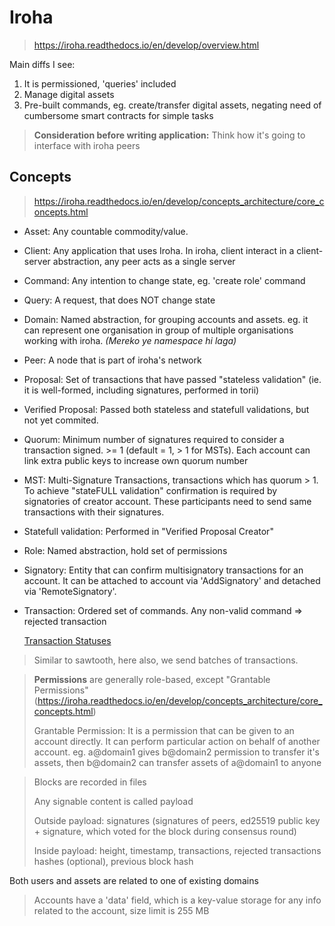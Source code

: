 # Iroha

> https://iroha.readthedocs.io/en/develop/overview.html

Main diffs I see:

1. It is permissioned, 'queries' included
2. Manage digital assets
3. Pre-built commands, eg. create/transfer digital assets, negating need of cumbersome smart contracts for simple tasks

> **Consideration before writing application:** Think how it's going to interface with iroha peers

## Concepts

> https://iroha.readthedocs.io/en/develop/concepts_architecture/core_concepts.html

* Asset: Any countable commodity/value.
* Client: Any application that uses Iroha. In iroha, client interact in a client-server abstraction, any peer acts as a single server
* Command: Any intention to change state, eg. 'create role' command
* Query: A request, that does NOT change state
* Domain: Named abstraction, for grouping accounts and assets. eg. it can represent one organisation in group of multiple organisations working with iroha. _(Mereko ye namespace hi laga)_
* Peer: A node that is part of iroha's network
* Proposal: Set of transactions that have passed "stateless validation" (ie. it is well-formed, including signatures, performed in torii)
* Verified Proposal: Passed both stateless and statefull validations, but not yet commited.
* Quorum: Minimum number of signatures required to consider a transaction signed. >= 1 (default = 1, > 1 for MSTs). Each account can link extra public keys to increase own quorum number
* MST: Multi-Signature Transactions, transactions which has quorum > 1. To achieve "stateFULL validation" confirmation is required by signatories of creator account. These participants need to send same transactions with their signatures.
* Statefull validation: Performed in "Verified Proposal Creator"
* Role: Named abstraction, hold set of permissions
* Signatory: Entity that can confirm multisignatory transactions for an account. It can be attached to account via 'AddSignatory' and detached via 'RemoteSignatory'.

* Transaction: Ordered set of commands. Any non-valid command => rejected transaction

  [Transaction Statuses](https://iroha.readthedocs.io/en/develop/_images/tx_status.png)

> Similar to sawtooth, here also, we send batches of transactions.

> **Permissions** are generally role-based, except "Grantable Permissions" (https://iroha.readthedocs.io/en/develop/concepts_architecture/core_concepts.html)
>
> Grantable Permission: It is a permission that can be given to an account directly. It can perform particular action on behalf of another account. eg. a@domain1 gives b@domain2 permission to transfer it's assets, then b@domain2 can transfer assets of a@domain1 to anyone

> Blocks are recorded in files
>
> Any signable content is called payload
>
> Outside payload: signatures (signatures of peers, ed25519 public key + signature, which voted for the block during consensus round)
>
> Inside payload: height, timestamp, transactions, rejected transactions hashes (optional), previous block hash

Both users and assets are related to one of existing domains

> Accounts have a 'data' field, which is a key-value storage for any info related to the account, size limit is 255 MB

